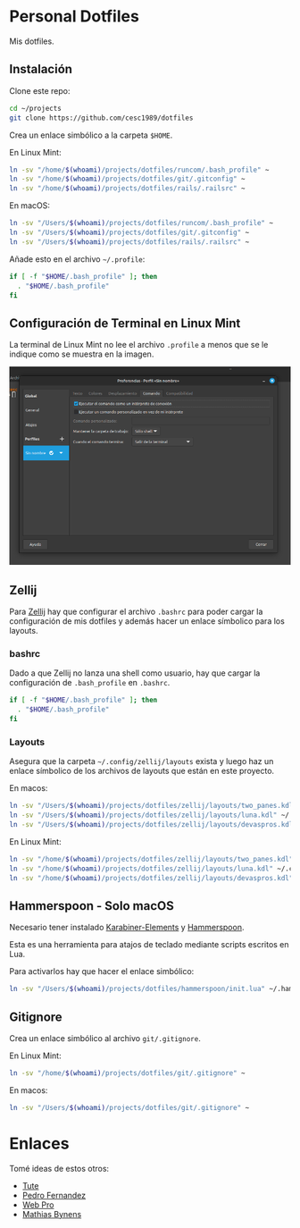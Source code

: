 # Personal Dotfiles

Mis dotfiles.

## Instalación

Clone este repo:

```bash
cd ~/projects
git clone https://github.com/cesc1989/dotfiles
```

Crea un enlace simbólico a la carpeta `$HOME`.

En Linux Mint:

```bash
ln -sv "/home/$(whoami)/projects/dotfiles/runcom/.bash_profile" ~
ln -sv "/home/$(whoami)/projects/dotfiles/git/.gitconfig" ~
ln -sv "/home/$(whoami)/projects/dotfiles/rails/.railsrc" ~
```

En macOS:

```bash
ln -sv "/Users/$(whoami)/projects/dotfiles/runcom/.bash_profile" ~
ln -sv "/Users/$(whoami)/projects/dotfiles/git/.gitconfig" ~
ln -sv "/Users/$(whoami)/projects/dotfiles/rails/.railsrc" ~
```

Añade esto en el archivo `~/.profile`:

```bash
if [ -f "$HOME/.bash_profile" ]; then
  . "$HOME/.bash_profile"
fi
```

## Configuración de Terminal en Linux Mint

La terminal de Linux Mint no lee el archivo `.profile` a menos que se le indique como se muestra en la imagen.

![configuracion terminal en linux mint](./images/config.terminal.dotfiles.png)

## Zellij

Para [Zellij](https://zellij.dev/documentation/introduction) hay que configurar el archivo `.bashrc` para poder cargar la configuración de mis dotfiles y además hacer un enlace símbolico para los layouts.

### bashrc

Dado a que Zellij no lanza una shell como usuario, hay que cargar la configuración de `.bash_profile` en `.bashrc`.

```bash
if [ -f "$HOME/.bash_profile" ]; then
  . "$HOME/.bash_profile"
fi
```

### Layouts

Asegura que la carpeta `~/.config/zellij/layouts` exista y luego haz un enlace símbolico de los archivos de layouts que están en este proyecto.

En macos:

```bash
ln -sv "/Users/$(whoami)/projects/dotfiles/zellij/layouts/two_panes.kdl" ~/.config/zellij/layouts/two_panes.kdl
ln -sv "/Users/$(whoami)/projects/dotfiles/zellij/layouts/luna.kdl" ~/.config/zellij/layouts/luna.kdl
ln -sv "/Users/$(whoami)/projects/dotfiles/zellij/layouts/devaspros.kdl" ~/.config/zellij/layouts/devaspros.kdl
```

En Linux Mint:

```bash
ln -sv "/home/$(whoami)/projects/dotfiles/zellij/layouts/two_panes.kdl" ~/.config/zellij/layouts/two_panes.kdl
ln -sv "/home/$(whoami)/projects/dotfiles/zellij/layouts/luna.kdl" ~/.config/zellij/layouts/luna.kdl
ln -sv "/home/$(whoami)/projects/dotfiles/zellij/layouts/devaspros.kdl" ~/.config/zellij/layouts/devaspros.kdl
```

## Hammerspoon - Solo macOS

Necesario tener instalado [Karabiner-Elements](https://github.com/pqrs-org/Karabiner-Elements) y [Hammerspoon](http://www.hammerspoon.org/).

Esta es una herramienta para atajos de teclado mediante scripts escritos en Lua.

Para activarlos hay que hacer el enlace simbólico:

```bash
ln -sv "/Users/$(whoami)/projects/dotfiles/hammerspoon/init.lua" ~/.hammerspoon/init.lua
```

## Gitignore

Crea un enlace simbólico al archivo `git/.gitignore`.

En Linux Mint:

```bash
ln -sv "/home/$(whoami)/projects/dotfiles/git/.gitignore" ~
```

En macos:

```bash
ln -sv "/Users/$(whoami)/projects/dotfiles/git/.gitignore" ~
```

# Enlaces

Tomé ideas de estos otros:

- [Tute](https://github.com/tute/dotfiles)
- [Pedro Fernandez](https://github.com/pedrofernandezm/dotfiles)
- [Web Pro](https://github.com/webpro/dotfiles)
- [Mathias Bynens](https://github.com/mathiasbynens/dotfiles)
